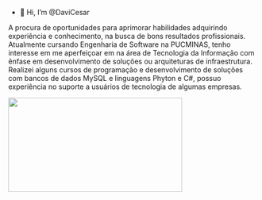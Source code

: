 - 👋 Hi, I’m @DaviCesar

A procura de oportunidades para aprimorar habilidades adquirindo experiência e
conhecimento, na busca de bons resultados profissionais. Atualmente cursando 
Engenharia de Software na PUCMINAS, tenho interesse em me aperfeiçoar em na 
área de Tecnologia da Informação com ênfase em desenvolvimento de soluções ou 
arquiteturas de infraestrutura. Realizei alguns cursos de programação e
desenvolvimento de soluções com bancos de dados MySQL e linguagens Phyton e
C#, possuo experiência no suporte a usuários de tecnologia de algumas empresas.

<img height="190px" width="350px" align="center" src="https://github-readme-stats.vercel.app/api/top-langs?username=DaviCesar&layout=compact&theme=dark&langs_count=8&"/>
